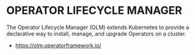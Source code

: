 # OPERATOR LIFECYCLE MANAGER

The Operator Lifecycle Manager (OLM) extends Kubernetes to provide a declarative way to install, manage, and upgrade Operators on a cluster.

- https://olm.operatorframework.io/